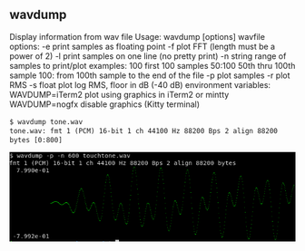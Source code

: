 ## wavdump
Display information from wav file
    Usage: wavdump [options] wavfile
    options:
      -e    print samples as floating point
      -f    plot FFT (length must be a power of 2)
      -l    print samples on one line (no pretty print)
      -n string
            range of samples to print/plot
            examples:
              100     first 100 samples
              50:100  50th thru 100th sample
              100:    from 100th sample to the end of the file
      -p    plot samples
      -r    plot RMS
      -s float
            plot log RMS, floor in dB (-40 dB)
    environment variables:
      WAVDUMP=iTerm2        plot using graphics in iTerm2 or mintty
      WAVDUMP=nogfx         disable graphics (Kitty terminal)

```
$ wavdump tone.wav
tone.wav: fmt 1 (PCM) 16-bit 1 ch 44100 Hz 88200 Bps 2 align 88200 bytes [0:800]
```
![wavdump plot](wavdump.png)

